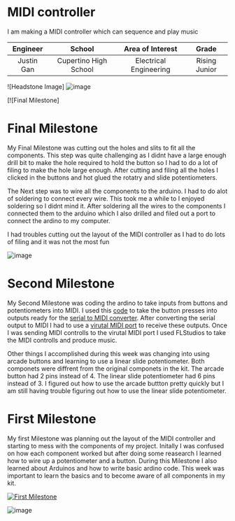 ﻿# MIDI controller
I am making a MIDI controller which can sequence and play music

| **Engineer** | **School** | **Area of Interest** | **Grade** |
|:--:|:--:|:--:|:--:|
| Justin Gan |Cupertino High School | Electrical Engineering | Rising Junior 

![Headstone Image]
![image](https://user-images.githubusercontent.com/67182775/129239085-1b364682-b25d-4846-b19c-015df21f7237.png)


[![Final Milestone]
# Final Milestone

My Final Milestone was cutting out the holes and slits to fit all the components. This step was quite challenging as I didnt  have a large enough drill bit to make the hole required to hold the button so I had to do a lot of filing to make the hole large enough. After cutting and filing all the holes I clicked in the buttons and hot glued the rotatry and slide potentiometers. 

The Next step was to wire all the components to the arduino. I had to do alot of soldering to connect every wire. This took me a while to I enjoyed soldering so I didnt mind it. After soldering all the wires to the components I connected them to the arduino which I also drilled and filed out a port to connect the ardino to my computer.

I had troubles cutting out the layout of the MIDI controller as I had to do lots of filing  and it was not the most fun 

![image](https://user-images.githubusercontent.com/67182775/129239168-342b0a07-e85d-4590-9ff2-20c60d248648.png)

# Second Milestone


My Second Milestone was coding the ardino to take inputs from buttons and potentiometers into MIDI. I used this [code](https://github.com/silveirago/DIY-Midi-Controller) to take the button presses into outputs ready for the [serial to MIDI converter](https://projectgus.github.io/hairless-midiserial). After converting the serial output to MIDI I had to use a [virutal MIDI port](https://www.tobias-erichsen.de/software/loopmidi.html) to receive these outputs. Once I was sending MIDI controlls to the  virutal MIDI port I used FLStudios to take the MIDI controlls and produce music.

Other things I accomplished during this week was changing into using arcade buttons and learning to use a linear slide potentiometer. Both componets were diffrent from the original componets in the kit. The arcade button had 2 pins instead of 4. The linear slide potentiometer had 6 pins instead of 3. I figured out how to use the arcade buttton pretty quickly but I am still having trouble figuring out how to use the linear slide potentiometer. 

# First  Milestone

My first Milestone was planning out the layout of the MIDI controller and starting to mess with the components of my project. Initally I was confused on how each component worked but after doing some reasearch I learned how to wire up a potentiometer and a button. During this Milestone I also learned about Arduinos and how to write basic ardino code. This week was important to learn the basics and to become aware of all components in my kit. 

[![First Milestone](https://res.cloudinary.com/marcomontalbano/image/upload/v1628096129/video_to_markdown/images/youtube--uLcWY7BDT8o-c05b58ac6eb4c4700831b2b3070cd403.jpg)](https://www.youtube.com/watch?v=uLcWY7BDT8o "First Milestone")

![image](https://user-images.githubusercontent.com/67182775/127750551-2f761dd7-a20b-4f7d-b767-6cdd1d578a5d.png)

